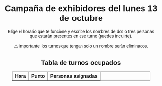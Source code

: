 <html lang="es">
<head>
  <meta charset="UTF-8" />
  <meta name="viewport" content="width=device-width, initial-scale=1.0"/>
  <title>Turnos campaña exhibidor</title>
  <style>
    body {
      font-family: Arial, sans-serif;
      text-align: center;
    }

    .turno {
      margin: 10px;
      padding: 10px;
      border: 1px solid black;
      display: inline-block;
      cursor: pointer;
      white-space: pre-line;
      width: 200px;
    }

    .ocupado {
      background-color: lightgray;
      cursor: not-allowed;
    }

    /* Modal */
    .modal {
      display: none;
      position: fixed;
      z-index: 999;
      left: 0;
      top: 0;
      width: 100%;
      height: 100%;
      overflow: auto;
      background-color: rgba(0, 0, 0, 0.5);
    }

    .modal-content {
      background-color: #fff;
      margin: 10% auto;
      padding: 20px;
      border: 1px solid #888;
      width: 300px;
      text-align: left;
      border-radius: 10px;
    }

    .modal-content input {
      width: 100%;
      padding: 8px;
      margin-top: 10px;
      margin-bottom: 10px;
    }

    .modal-content button {
      padding: 8px 16px;
      margin-right: 10px;
    }
  </style>
</head>
<body>
  <h1>Campaña de exhibidores del lunes 13 de octubre</h1>
<p>Elige el horario que te funcione y escribe los nombres de dos o tres personas que estarán presentes en ese turno (puedes incluirte).</p>
<p>⚠️ Importante: los turnos que tengan solo un nombre serán eliminados.</p>
  <div id="turnos"></div>
<h2>Tabla de turnos ocupados</h2>
<table id="tablaTurnos" border="1" style="margin:auto; border-collapse: collapse; width: 90%;">
  <thead>
    <tr>
      <th>Hora</th>
      <th>Punto</th>
      <th>Personas asignadas</th>
    </tr>
  </thead>
  <tbody></tbody>
</table>

  <!-- Modal -->
  <div id="turnoModal" class="modal">
    <div class="modal-content">
      <h3>Confirmar Turno</h3>
      <p id="turnoSeleccionadoTexto"></p>
      <input type="text" id="nombreInput" placeholder="Escribe los nombres aquí">
      <br>
      <button id="confirmarBtn">Confirmar</button>
      <button id="cancelarBtn">Cancelar</button>
    </div>
  </div>

  <script type="module">
    import { initializeApp } from "https://www.gstatic.com/firebasejs/9.6.1/firebase-app.js";
    import { getDatabase, ref, get, set, onValue } from "https://www.gstatic.com/firebasejs/9.6.1/firebase-database.js";

    const firebaseConfig = {
      apiKey: "AIzaSyBnm4eifYOOoZ_H03Q0IOCmCs2E1ARPKQ0",
      authDomain: "exhibidores-37a1e.firebaseapp.com",
      databaseURL: "https://exhibidores-37a1e-default-rtdb.firebaseio.com/",
      projectId: "exhibidores-37a1e",
      storageBucket: "exhibidores-37a1e.appspot.com",
      messagingSenderId: "832454027212",
      appId: "1:832454027212:web:50dabadc51b3a559145f69",
      measurementId: "G-2BZD17QEL0"
    };

    const app = initializeApp(firebaseConfig);
    const database = getDatabase(app);

    const turnos = [
      { hora: '07:00 - 09:00', punto: 'Tibabuyes' },
      { hora: '09:00 - 11:00', punto: 'Tibabuyes' },
      { hora: '11:00 - 1:00 p.m.', punto: 'Tibabuyes' },
      { hora: '01:00 - 03:00 p.m.', punto: 'Tibabuyes' },
      { hora: '03:00 - 05:00 p.m.', punto: 'Tibabuyes' },
      { hora: '05:00 - 07:00 p.m.', punto: 'Tibabuyes' },
      { hora: '07:00 - 09:00', punto: 'Afidro' },
      { hora: '09:00 - 11:00', punto: 'Afidro' },
      { hora: '11:00 - 1:00 p.m.', punto: 'Afidro' },
      { hora: '01:00 - 03:00 p.m.', punto: 'Afidro' },
      { hora: '03:00 - 05:00 p.m.', punto: 'Afidro' },
      { hora: '05:00 - 07:00 p.m.', punto: 'Afidro' },
      { hora: '07:00 - 09:00', punto: 'Yaiti' },
      { hora: '09:00 - 11:00', punto: 'Yaiti' },
      { hora: '11:00 - 01:00 p.m.', punto: 'Yaiti' },
      { hora: '01:00 - 03:00 p.m.', punto: 'Yaiti' },
      { hora: '03:00 - 05:00 p.m.', punto: 'Yaiti' },
      { hora: '05:00 - 07:00 p.m.', punto: 'Yaiti' },
      { hora: '07:00 - 09:00', punto: 'Adicional 2 - Cll 143 Cra 127c' },
      { hora: '09:00 - 11:00', punto: 'Adicional 2 - Cll 143 Cra 127c' },
      { hora: '11:00 - 01:00 p.m.', punto: 'Adicional 2 - Cll 143 Cra 127c' },
      { hora: '01:00 - 03:00 p.m.', punto: 'Adicional 2 - Cll 143 Cra 127c' },
      { hora: '03:00 - 05:00 p.m.', punto: 'Adicional 2 - Cll 143 Cra 127c' },
      { hora: '05:00 - 07:00 p.m.', punto: 'Adicional 2 - Cll 143 Cra 127c' },
      { hora: '07:00 - 09:00', punto: 'Adicional 1 - Cll 144 Cra 136a' },
      { hora: '09:00 - 11:00', punto: 'Adicional 1 - Cll 144 Cra 136a' },
      { hora: '11:00 - 01:00 p.m.', punto: 'Adicional 1 - Cll 144 Cra 136a' },
      { hora: '01:00 - 03:00 p.m.', punto: 'Adicional 1 - Cll 144 Cra 136a' },
      { hora: '03:00 - 05:00 p.m.', punto: 'Adicional 1 - Cll 144 Cra 136a' },
      { hora: '05:00 - 07:00 p.m.', punto: 'Adicional 1 - Cll 144 Cra 136a' },
    ];

    let turnoActualSeleccionado = null;

    function cargarTurnos() {
  const turnosContainer = document.getElementById("turnos");
  const tablaBody = document.querySelector("#tablaTurnos tbody");

  turnosContainer.innerHTML = "";
  tablaBody.innerHTML = "";

  const turnosRef = ref(database, "turnosOcupados");

  get(turnosRef).then(snapshot => {
    const turnosOcupados = snapshot.val() || {};

    turnos.forEach((turno, index) => {
      // -------- Bloques visuales --------
      const div = document.createElement("div");
      div.className = "turno";
      div.innerText = `${turno.hora} - ${turno.punto}`;

      if (turnosOcupados[index]) {
        div.classList.add("ocupado");
        div.innerText += `\nOcupado por: ${turnosOcupados[index]}`;
      } else {
        div.onclick = () => abrirModal(index);
      }

      turnosContainer.appendChild(div);

      // -------- Tabla --------
      const fila = document.createElement("tr");
      const celdaHora = document.createElement("td");
      const celdaPunto = document.createElement("td");
      const celdaPersonas = document.createElement("td");

      celdaHora.textContent = turno.hora;
      celdaPunto.textContent = turno.punto;
      celdaPersonas.textContent = turnosOcupados[index] || "Disponible";

      fila.appendChild(celdaHora);
      fila.appendChild(celdaPunto);
      fila.appendChild(celdaPersonas);
      tablaBody.appendChild(fila);
    });
  });
}


    function abrirModal(index) {
      turnoActualSeleccionado = index;
      document.getElementById("turnoSeleccionadoTexto").innerText = `${turnos[index].hora} - ${turnos[index].punto}`;
      document.getElementById("nombreInput").value = "";
      document.getElementById("turnoModal").style.display = "block";
    }

    function cerrarModal() {
      document.getElementById("turnoModal").style.display = "none";
      document.getElementById("nombreInput").value = "";
      turnoActualSeleccionado = null;
    }

    // Confirmar selección
    document.getElementById("confirmarBtn").onclick = () => {
      const nombres = document.getElementById("nombreInput").value.trim();
      if (!nombres) {
        alert("Debes escribir los nombres de las dos o tres personas que estarán en el turno.");
        return;
      }

      const turnoRef = ref(database, `turnosOcupados/${turnoActualSeleccionado}`);
      get(turnoRef).then(snapshot => {
        if (!snapshot.exists()) {
          set(turnoRef, nombres).then(() => {
            cerrarModal();
            alert("Turno registrado con éxito.");
          });
        } else {
          cerrarModal();
          alert("Este turno ya ha sido ocupado.");
        }
      });
    };

    // Cancelar selección
    document.getElementById("cancelarBtn").onclick = () => {
      cerrarModal();
    };

    onValue(ref(database, "turnosOcupados"), cargarTurnos);
  </script>
</body>
</html>
